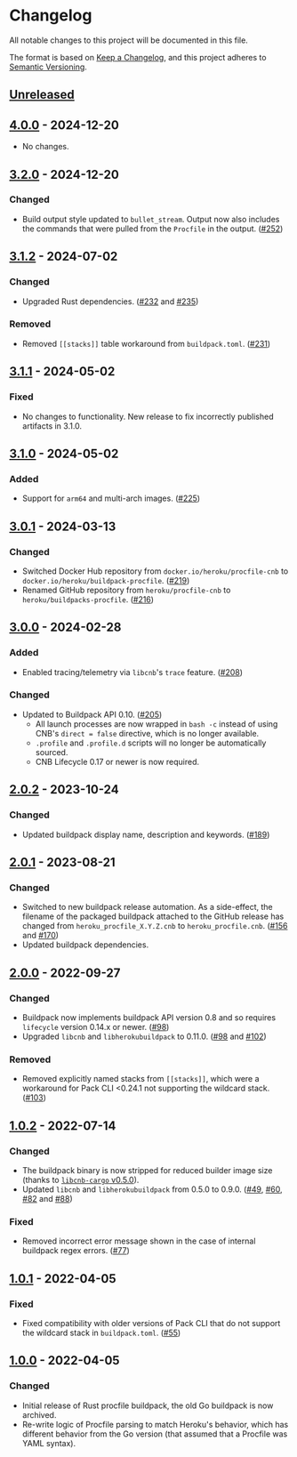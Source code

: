 # Changelog

All notable changes to this project will be documented in this file.

The format is based on [Keep a Changelog](https://keepachangelog.com/en/1.1.0/),
and this project adheres to [Semantic Versioning](https://semver.org/spec/v2.0.0.html).

## [Unreleased]

## [4.0.0] - 2024-12-20

- No changes.

## [3.2.0] - 2024-12-20

### Changed

- Build output style updated to `bullet_stream`. Output now also includes the commands that were pulled from the `Procfile` in the output. ([#252](https://github.com/heroku/buildpacks-procfile/pull/252))

## [3.1.2] - 2024-07-02

### Changed

- Upgraded Rust dependencies. ([#232](https://github.com/heroku/buildpacks-procfile/pull/232) and [#235](https://github.com/heroku/buildpacks-procfile/pull/235))

### Removed

- Removed `[[stacks]]` table workaround from `buildpack.toml`. ([#231](https://github.com/heroku/buildpacks-procfile/pull/231))

## [3.1.1] - 2024-05-02

### Fixed

- No changes to functionality. New release to fix incorrectly published artifacts in 3.1.0.

## [3.1.0] - 2024-05-02

### Added

- Support for `arm64` and multi-arch images. ([#225](https://github.com/heroku/buildpacks-procfile/pull/225))

## [3.0.1] - 2024-03-13

### Changed

- Switched Docker Hub repository from `docker.io/heroku/procfile-cnb` to `docker.io/heroku/buildpack-procfile`. ([#219](https://github.com/heroku/buildpacks-procfile/pull/219))
- Renamed GitHub repository from `heroku/procfile-cnb` to `heroku/buildpacks-procfile`. ([#216](https://github.com/heroku/buildpacks-procfile/pull/216))

## [3.0.0] - 2024-02-28

### Added

- Enabled tracing/telemetry via `libcnb`'s `trace` feature. ([#208](https://github.com/heroku/buildpacks-procfile/pull/208))

### Changed

- Updated to Buildpack API 0.10. ([#205](https://github.com/heroku/buildpacks-procfile/pull/205))
    - All launch processes are now wrapped in `bash -c` instead of using CNB's `direct = false` directive, which is no longer available.
    - `.profile` and `.profile.d` scripts will no longer be automatically sourced.
    - CNB Lifecycle 0.17 or newer is now required.

## [2.0.2] - 2023-10-24

### Changed

- Updated buildpack display name, description and keywords. ([#189](https://github.com/heroku/buildpacks-procfile/pull/189))

## [2.0.1] - 2023-08-21

### Changed

- Switched to new buildpack release automation. As a side-effect, the filename of the packaged buildpack attached to the GitHub release has changed from `heroku_procfile_X.Y.Z.cnb` to `heroku_procfile.cnb`. ([#156](https://github.com/heroku/buildpacks-procfile/pull/156) and [#170](https://github.com/heroku/buildpacks-procfile/pull/170))
- Updated buildpack dependencies.

## [2.0.0] - 2022-09-27

### Changed

- Buildpack now implements buildpack API version 0.8 and so requires `lifecycle` version 0.14.x or newer. ([#98](https://github.com/heroku/buildpacks-procfile/pull/98))
- Upgraded `libcnb` and `libherokubuildpack` to 0.11.0. ([#98](https://github.com/heroku/buildpacks-procfile/pull/98) and [#102](https://github.com/heroku/buildpacks-procfile/pull/102))

### Removed

- Removed explicitly named stacks from `[[stacks]]`, which were a workaround for Pack CLI <0.24.1 not supporting the wildcard stack. ([#103](https://github.com/heroku/buildpacks-procfile/pull/103))

## [1.0.2] - 2022-07-14

### Changed

- The buildpack binary is now stripped for reduced builder image size (thanks to [`libcnb-cargo` v0.5.0](https://github.com/heroku/libcnb.rs/releases/tag/libcnb-cargo%2Fv0.5.0)).
- Updated `libcnb` and `libherokubuildpack` from 0.5.0 to 0.9.0. ([#49](https://github.com/heroku/buildpacks-procfile/pull/49), [#60](https://github.com/heroku/buildpacks-procfile/pull/60), [#82](https://github.com/heroku/buildpacks-procfile/pull/82) and [#88](https://github.com/heroku/buildpacks-procfile/pull/88))

### Fixed

- Removed incorrect error message shown in the case of internal buildpack regex errors. ([#77](https://github.com/heroku/buildpacks-procfile/pull/77))

## [1.0.1] - 2022-04-05

### Fixed

- Fixed compatibility with older versions of Pack CLI that do not support the wildcard stack in `buildpack.toml`. ([#55](https://github.com/heroku/buildpacks-procfile/pull/55))

## [1.0.0] - 2022-04-05

### Changed

- Initial release of Rust procfile buildpack, the old Go buildpack is now archived.
- Re-write logic of Procfile parsing to match Heroku's behavior, which has different behavior from the Go version (that assumed that a Procfile was YAML syntax).

[unreleased]: https://github.com/heroku/buildpacks-procfile/compare/v4.0.0...HEAD
[4.0.0]: https://github.com/heroku/buildpacks-procfile/compare/v3.2.0...v4.0.0
[3.2.0]: https://github.com/heroku/buildpacks-procfile/compare/v3.1.2...v3.2.0
[3.1.2]: https://github.com/heroku/buildpacks-procfile/compare/v3.1.1...v3.1.2
[3.1.1]: https://github.com/heroku/buildpacks-procfile/compare/v3.1.0...v3.1.1
[3.1.0]: https://github.com/heroku/buildpacks-procfile/compare/v3.0.1...v3.1.0
[3.0.1]: https://github.com/heroku/buildpacks-procfile/compare/v3.0.0...v3.0.1
[3.0.0]: https://github.com/heroku/buildpacks-procfile/compare/v2.0.2...v3.0.0
[2.0.2]: https://github.com/heroku/buildpacks-procfile/compare/v2.0.1...v2.0.2
[2.0.1]: https://github.com/heroku/buildpacks-procfile/compare/v2.0.0...v2.0.1
[2.0.0]: https://github.com/heroku/buildpacks-procfile/compare/v1.0.2...v2.0.0
[1.0.2]: https://github.com/heroku/buildpacks-procfile/compare/v1.0.1...v1.0.2
[1.0.1]: https://github.com/heroku/buildpacks-procfile/compare/v1.0.0...v1.0.1
[1.0.0]: https://github.com/heroku/buildpacks-procfile/releases/tag/v1.0.0
